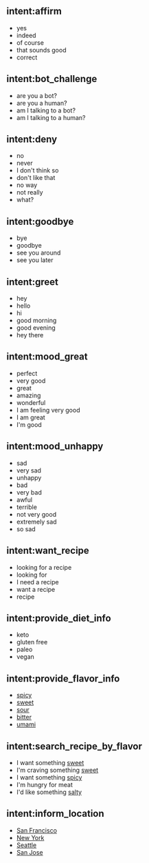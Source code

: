 <!-- write NLU model training examples

These are things a user may say 

label entities by enclosing in brackets with label in parentheses
 ie: [entity](label)

 Don't have to capture all possible intents , 10-15 examples/intent of good 
 quality is a good start. Check that examples correspond to the actual intents, 
 and make sure examples are diverse -->

## intent:affirm
- yes
- indeed
- of course
- that sounds good
- correct

## intent:bot_challenge
- are you a bot?
- are you a human?
- am I talking to a bot?
- am I talking to a human?

## intent:deny
- no
- never
- I don't think so
- don't like that
- no way
- not really
- what?

## intent:goodbye
- bye
- goodbye
- see you around
- see you later

## intent:greet
- hey
- hello
- hi
- good morning
- good evening
- hey there

## intent:mood_great
- perfect
- very good
- great
- amazing
- wonderful
- I am feeling very good
- I am great
- I'm good

## intent:mood_unhappy
- sad
- very sad
- unhappy
- bad
- very bad
- awful
- terrible
- not very good
- extremely sad
- so sad

## intent:want_recipe
- looking for a recipe
- looking for
- I need a recipe
- want a recipe
- recipe

## intent:provide_diet_info
- keto
- gluten free
- paleo
- vegan

## intent:provide_flavor_info
- [spicy](flavor)
- [sweet](flavor)
- [sour](flavor)
- [bitter](flavor)
- [umami](flavor)

## intent:search_recipe_by_flavor
- I want something [sweet](flavor)
- I'm craving something [sweet](flavor)
- I want something [spicy](flavor)
- I'm hungry for meat
- I'd like something [salty](flavor)

## intent:inform_location
- [San Francisco](location)
- [New York](location)
- [Seattle](location)
- [San Jose](location)


